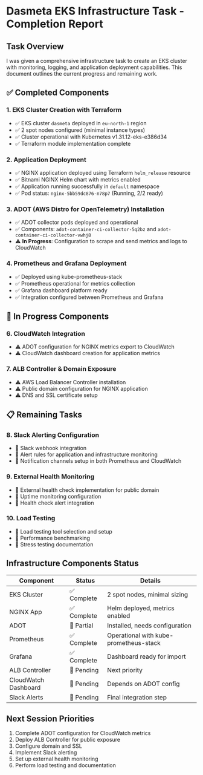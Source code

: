 # Dasmeta EKS Infrastructure Task - Completion Report

## Task Overview
I was given a comprehensive infrastructure task to create an EKS cluster with monitoring, logging, and application deployment capabilities. This document outlines the current progress and remaining work.

## ✅ Completed Components

### 1. **EKS Cluster Creation with Terraform**
- ✅ EKS cluster `dasmeta` deployed in `eu-north-1` region
- ✅ 2 spot nodes configured (minimal instance types)
- ✅ Cluster operational with Kubernetes v1.31.12-eks-e386d34
- ✅ Terraform module implementation complete


### 2. **Application Deployment**
- ✅ NGINX application deployed using Terraform `helm_release` resource
- ✅ Bitnami NGINX Helm chart with metrics enabled
- ✅ Application running successfully in `default` namespace
- ✅ Pod status: `nginx-5bb59dc876-n78p7` (Running, 2/2 ready)


### 3. **ADOT (AWS Distro for OpenTelemetry) Installation**
- ✅ ADOT collector pods deployed and operational
- ✅ Components: `adot-container-ci-collector-5q2bz` and `adot-container-ci-collector-vwhj8`
- ⚠️ **In Progress**: Configuration to scrape and send metrics and logs to CloudWatch

### 4. **Prometheus and Grafana Deployment**
- ✅ Deployed using kube-prometheus-stack
- ✅ Prometheus operational for metrics collection
- ✅ Grafana dashboard platform ready
- ✅ Integration configured between Prometheus and Grafana



## 🚧 In Progress Components

### 6. **CloudWatch Integration**
- ⚠️ ADOT configuration for NGINX metrics export to CloudWatch
- ⚠️ CloudWatch dashboard creation for application metrics


### 7. **ALB Controller & Domain Exposure**
- ⚠️ AWS Load Balancer Controller installation
- ⚠️ Public domain configuration for NGINX application
- ⚠️ DNS and SSL certificate setup

## 📋 Remaining Tasks

### 8. **Slack Alerting Configuration**
- 📌 Slack webhook integration
- 📌 Alert rules for application and infrastructure monitoring
- 📌 Notification channels setup in both Prometheus and CloudWatch

### 9. **External Health Monitoring**
- 📌 External health check implementation for public domain
- 📌 Uptime monitoring configuration
- 📌 Health check alert integration

### 10. **Load Testing**
- 📌 Load testing tool selection and setup
- 📌 Performance benchmarking
- 📌 Stress testing documentation

## Infrastructure Components Status

| Component | Status | Details |
|-----------|---------|---------|
| EKS Cluster | ✅ Complete | 2 spot nodes, minimal sizing |
| NGINX App | ✅ Complete | Helm deployed, metrics enabled |
| ADOT | 🚧 Partial | Installed, needs configuration |
| Prometheus | ✅ Complete | Operational with kube-prometheus-stack |
| Grafana | ✅ Complete | Dashboard ready for import |
| ALB Controller | 📌 Pending | Next priority |
| CloudWatch Dashboard | 📌 Pending | Depends on ADOT config |
| Slack Alerts | 📌 Pending | Final integration step |


## Next Session Priorities
1. Complete ADOT configuration for CloudWatch metrics
2. Deploy ALB Controller for public exposure
3. Configure domain and SSL
4. Implement Slack alerting
5. Set up external health monitoring
6. Perform load testing and documentation
